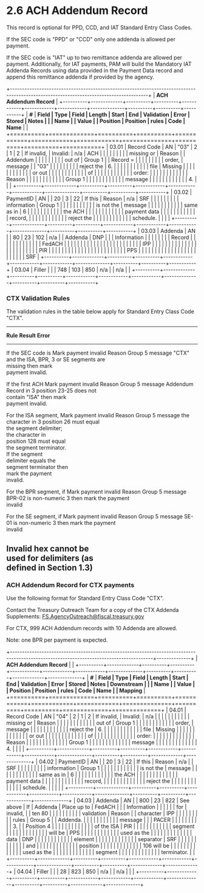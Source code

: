 # 2.6 ACH Addendum Record

This record is optional for PPD, CCD, and IAT Standard Entry Class
Codes.

If the SEC code is "PPD" or "CCD" only one addenda is allowed per
payment.

If the SEC code is "IAT" up to two remittance addenda are allowed per
payment. Additionally, for IAT payments, PAM will build the Mandatory
IAT Addenda Records using data provided in the Payment Data record and
append this remittance addenda if provided by the agency.

+--------------------------------------------------------------------------------------------------------------------------------------+
| **ACH Addendum Record**                                                                                                              |
+----------+-------------+----------+----------+------------+------------+------------+--------------+----------+----------+-----------+
| **\#**   | **Field     | **Type** | **Field  | **Length** | **Start    | **End      | **Validation | **Error  | **Stored | **Notes** |
|          | Name**      |          | Value**  |            | Position** | Position** | rules**      | Code**   | Name**   |           |
+==========+=============+==========+==========+============+============+============+==============+==========+==========+===========+
| 03.01    | Record Code | AN       | "03"     | 2          | 1          | 2          | If invalid,  | Invalid: | n/a      | ACH       |
|          |             |          |          |            |            |            | missing or   | Reason   |          | Addendum  |
|          |             |          |          |            |            |            | out of       | Group 1  |          | Record =  |
|          |             |          |          |            |            |            | order,       | message  |          | "03"      |
|          |             |          |          |            |            |            | reject the   | 6.       |          |           |
|          |             |          |          |            |            |            | file         | Missing  |          |           |
|          |             |          |          |            |            |            |              | or out   |          |           |
|          |             |          |          |            |            |            |              | of       |          |           |
|          |             |          |          |            |            |            |              | order:   |          |           |
|          |             |          |          |            |            |            |              | Reason   |          |           |
|          |             |          |          |            |            |            |              | Group 1  |          |           |
|          |             |          |          |            |            |            |              | message  |          |           |
|          |             |          |          |            |            |            |              | 4.       |          |           |
+----------+-------------+----------+----------+------------+------------+------------+--------------+----------+----------+-----------+
| 03.02    | PaymentID   | AN       |          | 20         | 3          | 22         | If this      | Reason   | n/a      | SRF       |
|          |             |          |          |            |            |            | information  | Group 1  |          |           |
|          |             |          |          |            |            |            | is not the   | message  |          |           |
|          |             |          |          |            |            |            | same as in   | 6        |          |           |
|          |             |          |          |            |            |            | the ACH      |          |          |           |
|          |             |          |          |            |            |            | payment data |          |          |           |
|          |             |          |          |            |            |            | record,      |          |          |           |
|          |             |          |          |            |            |            | reject the   |          |          |           |
|          |             |          |          |            |            |            | schedule.    |          |          |           |
+----------+-------------+----------+----------+------------+------------+------------+--------------+----------+----------+-----------+
| 03.03    | Addenda     | AN       |          | 80         | 23         | 102        | n/a          |          | Addenda  | DNP       |
|          | Information |          |          |            |            |            |              |          | Record   |           |
|          |             |          |          |            |            |            |              |          |          | FedACH    |
|          |             |          |          |            |            |            |              |          |          |           |
|          |             |          |          |            |            |            |              |          |          | IPP       |
|          |             |          |          |            |            |            |              |          |          |           |
|          |             |          |          |            |            |            |              |          |          | PIR       |
|          |             |          |          |            |            |            |              |          |          |           |
|          |             |          |          |            |            |            |              |          |          | PPS       |
|          |             |          |          |            |            |            |              |          |          |           |
|          |             |          |          |            |            |            |              |          |          | SRF       |
+----------+-------------+----------+----------+------------+------------+------------+--------------+----------+----------+-----------+
| 03.04    | Filler      |          |          | 748        | 103        | 850        | n/a          |          | n/a      |           |
+----------+-------------+----------+----------+------------+------------+------------+--------------+----------+----------+-----------+

###  CTX Validation Rules

The validation rules in the table below apply for Standard Entry Class
Code "CTX".

  -----------------------------------------------------------------------
  **Rule**                **Result**              **Error**
  ----------------------- ----------------------- -----------------------
  If the SEC code is      Mark payment invalid    Reason Group 5 message
  "CTX" and the ISA, BPR,                         3
  or SE segments are                              
  missing then mark                               
  payment invalid.                                

  If the first ACH        Mark payment invalid    Reason Group 5 message
  Addendum Record in                              3
  position 23-25 does not                         
  contain "ISA" then mark                         
  payment invalid.                                

  For the ISA segment,    Mark payment invalid    Reason Group 5 message
  the character in                                3
  position 26 must equal                          
  the segment delimiter;                          
  the character in                                
  position 128 must equal                         
  the segment terminator.                         
  If the segment                                  
  delimiter equals the                            
  segment terminator then                         
  mark the payment                                
  invalid.                                        

  For the BPR segment, if Mark payment invalid    Reason Group 5 message
  BPR-02 is non-numeric                           3
  then mark the payment                           
  invalid                                         

  For the SE segment, if  Mark payment invalid    Reason Group 5 message
  SE-01 is non-numeric                            3
  then mark the payment                           
  invalid                                         

  Invalid hex cannot be                           
  used for delimiters (as                         
  defined in Section 1.3)                         
  -----------------------------------------------------------------------

### ACH Addendum Record for CTX payments

Use the following format for Standard Entry Class Code "CTX".

Contact the Treasury Outreach Team for a copy of the CTX Addenda
Supplements: FS.AgencyOutreach@fiscal.treasury.gov

For CTX, 999 ACH Addendum records with 10 Addenda are allowed.

Note: one BPR per payment is expected.

+----------------------------------------------------------------------------------------------------------------------------------------+--------------+
| **ACH Addendum Record**                                                                                                                |              |
+----------+-------------+----------+----------+------------+------------+------------+--------------+----------+----------+-------------+--------------+
| **\#**   | **Field     | **Type** | **Field  | **Length** | **Start    | **End      | **Validation | **Error  | **Stored | **Notes**   | **Downstream |
|          | Name**      |          | Value**  |            | Position** | Position** | rules**      | Code**   | Name**   |             | Mapping**    |
+==========+=============+==========+==========+============+============+============+==============+==========+==========+=============+==============+
| 04.01    | Record Code | AN       | "04"     | 2          | 1          | 2          | If invalid,  | Invalid: | n/a      |             |              |
|          |             |          |          |            |            |            | missing or   | Reason   |          |             |              |
|          |             |          |          |            |            |            | out of       | Group 1  |          |             |              |
|          |             |          |          |            |            |            | order,       | message  |          |             |              |
|          |             |          |          |            |            |            | reject the   | 6.       |          |             |              |
|          |             |          |          |            |            |            | file         | Missing  |          |             |              |
|          |             |          |          |            |            |            |              | or out   |          |             |              |
|          |             |          |          |            |            |            |              | of       |          |             |              |
|          |             |          |          |            |            |            |              | order:   |          |             |              |
|          |             |          |          |            |            |            |              | Reason   |          |             |              |
|          |             |          |          |            |            |            |              | Group 1  |          |             |              |
|          |             |          |          |            |            |            |              | message  |          |             |              |
|          |             |          |          |            |            |            |              | 4.       |          |             |              |
+----------+-------------+----------+----------+------------+------------+------------+--------------+----------+----------+-------------+--------------+
| 04.02    | PaymentID   | AN       |          | 20         | 3          | 22         | If this      | Reason   | n/a      |             | SRF          |
|          |             |          |          |            |            |            | information  | Group 1  |          |             |              |
|          |             |          |          |            |            |            | is not the   | message  |          |             |              |
|          |             |          |          |            |            |            | same as in   | 6        |          |             |              |
|          |             |          |          |            |            |            | the ACH      |          |          |             |              |
|          |             |          |          |            |            |            | payment data |          |          |             |              |
|          |             |          |          |            |            |            | record,      |          |          |             |              |
|          |             |          |          |            |            |            | reject the   |          |          |             |              |
|          |             |          |          |            |            |            | schedule.    |          |          |             |              |
+----------+-------------+----------+----------+------------+------------+------------+--------------+----------+----------+-------------+--------------+
| 04.03    | Addenda     | AN       |          | 800        | 23         | 822        | See above    | If       | Addenda  | Place up to | FedACH       |
|          | Information |          |          |            |            |            | for          | invalid, |          | ten 80      |              |
|          |             |          |          |            |            |            | validation   | Reason   |          | character   | IPP          |
|          |             |          |          |            |            |            | rules        | Group 5  |          | Addenda.    |              |
|          |             |          |          |            |            |            |              | message  |          |             | PACER        |
|          |             |          |          |            |            |            |              | 3.       |          | Position 4  |              |
|          |             |          |          |            |            |            |              |          |          | of the ISA  | PIR          |
|          |             |          |          |            |            |            |              |          |          | segment     |              |
|          |             |          |          |            |            |            |              |          |          | will be     | PPS          |
|          |             |          |          |            |            |            |              |          |          | used as the |              |
|          |             |          |          |            |            |            |              |          |          | data        | DNP          |
|          |             |          |          |            |            |            |              |          |          | element     |              |
|          |             |          |          |            |            |            |              |          |          | separator   | SRF          |
|          |             |          |          |            |            |            |              |          |          | and         |              |
|          |             |          |          |            |            |            |              |          |          | position    |              |
|          |             |          |          |            |            |            |              |          |          | 106 will be |              |
|          |             |          |          |            |            |            |              |          |          | used as the |              |
|          |             |          |          |            |            |            |              |          |          | segment     |              |
|          |             |          |          |            |            |            |              |          |          | terminator. |              |
+----------+-------------+----------+----------+------------+------------+------------+--------------+----------+----------+-------------+--------------+
| 04.04    | Filler      |          |          | 28         | 823        | 850        | n/a          |          | n/a      |             |              |
+----------+-------------+----------+----------+------------+------------+------------+--------------+----------+----------+-------------+--------------+

